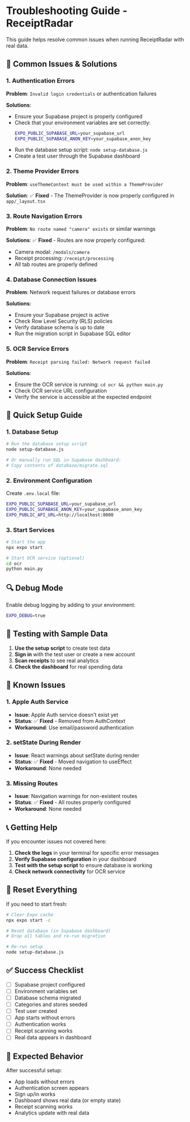 # Troubleshooting Guide - ReceiptRadar

This guide helps resolve common issues when running ReceiptRadar with real data.

## 🔧 Common Issues & Solutions

### 1. Authentication Errors

**Problem**: `Invalid login credentials` or authentication failures

**Solutions**:

- Ensure your Supabase project is properly configured
- Check that your environment variables are set correctly:
  ```bash
  EXPO_PUBLIC_SUPABASE_URL=your_supabase_url
  EXPO_PUBLIC_SUPABASE_ANON_KEY=your_supabase_anon_key
  ```
- Run the database setup script: `node setup-database.js`
- Create a test user through the Supabase dashboard

### 2. Theme Provider Errors

**Problem**: `useThemeContext must be used within a ThemeProvider`

**Solution**: ✅ **Fixed** - The ThemeProvider is now properly configured in `app/_layout.tsx`

### 3. Route Navigation Errors

**Problem**: `No route named "camera" exists` or similar warnings

**Solutions**: ✅ **Fixed** - Routes are now properly configured:

- Camera modal: `/modals/camera`
- Receipt processing: `/receipt/processing`
- All tab routes are properly defined

### 4. Database Connection Issues

**Problem**: Network request failures or database errors

**Solutions**:

- Ensure your Supabase project is active
- Check Row Level Security (RLS) policies
- Verify database schema is up to date
- Run the migration script in Supabase SQL editor

### 5. OCR Service Errors

**Problem**: `Receipt parsing failed: Network request failed`

**Solutions**:

- Ensure the OCR service is running: `cd ocr && python main.py`
- Check OCR service URL configuration
- Verify the service is accessible at the expected endpoint

## 🚀 Quick Setup Guide

### 1. Database Setup

```bash
# Run the database setup script
node setup-database.js

# Or manually run SQL in Supabase dashboard:
# Copy contents of database/migrate.sql
```

### 2. Environment Configuration

Create `.env.local` file:

```bash
EXPO_PUBLIC_SUPABASE_URL=your_supabase_url
EXPO_PUBLIC_SUPABASE_ANON_KEY=your_supabase_anon_key
EXPO_PUBLIC_API_URL=http://localhost:8000
```

### 3. Start Services

```bash
# Start the app
npx expo start

# Start OCR service (optional)
cd ocr
python main.py
```

## 🔍 Debug Mode

Enable debug logging by adding to your environment:

```bash
EXPO_DEBUG=true
```

## 📱 Testing with Sample Data

1. **Use the setup script** to create test data
2. **Sign in** with the test user or create a new account
3. **Scan receipts** to see real analytics
4. **Check the dashboard** for real spending data

## 🐛 Known Issues

### 1. Apple Auth Service

- **Issue**: Apple Auth service doesn't exist yet
- **Status**: ✅ **Fixed** - Removed from AuthContext
- **Workaround**: Use email/password authentication

### 2. setState During Render

- **Issue**: React warnings about setState during render
- **Status**: ✅ **Fixed** - Moved navigation to useEffect
- **Workaround**: None needed

### 3. Missing Routes

- **Issue**: Navigation warnings for non-existent routes
- **Status**: ✅ **Fixed** - All routes properly configured
- **Workaround**: None needed

## 📞 Getting Help

If you encounter issues not covered here:

1. **Check the logs** in your terminal for specific error messages
2. **Verify Supabase configuration** in your dashboard
3. **Test with the setup script** to ensure database is working
4. **Check network connectivity** for OCR service

## 🔄 Reset Everything

If you need to start fresh:

```bash
# Clear Expo cache
npx expo start -c

# Reset database (in Supabase dashboard)
# Drop all tables and re-run migration

# Re-run setup
node setup-database.js
```

## ✅ Success Checklist

- [ ] Supabase project configured
- [ ] Environment variables set
- [ ] Database schema migrated
- [ ] Categories and stores seeded
- [ ] Test user created
- [ ] App starts without errors
- [ ] Authentication works
- [ ] Receipt scanning works
- [ ] Real data appears in dashboard

## 🎯 Expected Behavior

After successful setup:

- App loads without errors
- Authentication screen appears
- Sign up/in works
- Dashboard shows real data (or empty state)
- Receipt scanning works
- Analytics update with real data

